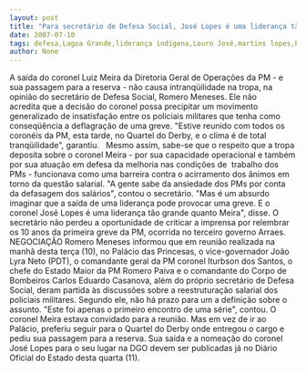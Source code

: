 ```yaml
---
layout: post
title: "Para secretário de Defesa Social, José Lopes é uma liderança tão grande quanto Meira"
date: 2007-07-10
tags: defesa,Lagoa Grande,liderança indígena,Louro José,martins lopes,Palmeiras,Pará,social1,Tostao
author: None
---
```

A sa&iacute;da do coronel Luiz Meira da Diretoria Geral de Opera&ccedil;&otilde;es da PM - e sua passagem para a reserva - n&atilde;o causa intranq&uuml;ilidade na tropa, na opini&atilde;o do secret&aacute;rio de Defesa Social, Romero Meneses.
Ele n&atilde;o acredita&nbsp;que a decis&atilde;o do coronel&nbsp;possa precipitar um movimento generalizado de insatisfa&ccedil;&atilde;o entre os policiais militares que tenha como conseq&uuml;&ecirc;ncia a deflagra&ccedil;&atilde;o de uma greve. 
&quot;Estive reunido com todos os coron&eacute;is da PM, esta tarde,&nbsp;no Quartel do Derby, e o clima &eacute; de total tranq&uuml;ilidade&quot;, garantiu.&nbsp;&nbsp;
Mesmo assim, sabe-se que&nbsp;o respeito que a tropa deposita sobre o coronel Meira - por sua capacidade operacional e tamb&eacute;m por sua atua&ccedil;&atilde;o em defesa da melhoria nas condi&ccedil;&otilde;es de &nbsp;trabalho dos PMs - funcionava como uma barreira contra o acirramento dos &acirc;nimos em torno da quest&atilde;o salarial.
&quot;A gente sabe da ansiedade dos PMs por conta da defasagem dos sal&aacute;rios&quot;, contou o secret&aacute;rio. &quot;Mas&nbsp;&eacute; um absurdo imaginar que a sa&iacute;da de uma lideran&ccedil;a pode provocar uma greve.&nbsp;E&nbsp;o coronel Jos&eacute; Lopes &eacute; uma lideran&ccedil;a t&atilde;o grande quanto Meira&quot;, disse.
O secret&aacute;rio&nbsp;n&atilde;o perdeu a oportunidade de&nbsp;criticar a imprensa por relembrar os 10 anos da primeira greve da PM, ocorrida no terceiro governo Arraes.
NEGOCIA&Ccedil;&Atilde;O
Romero Meneses informou que&nbsp;em&nbsp;reuni&atilde;o realizada na manh&atilde; desta ter&ccedil;a (10), no Pal&aacute;cio das Princesas, o vice-governador Jo&atilde;o Lyra Neto (PDT), o comandante geral da PM coronel Iturbson dos Santos, o chefe do Estado Maior da PM&nbsp;Romero Paiva e o comandante do Corpo de Bombeiros Carlos Eduardo Casanova, al&eacute;m do pr&oacute;prio secret&aacute;rio de Defesa Social, deram partida &agrave;s discuss&otilde;es&nbsp;sobre a reestrutura&ccedil;&atilde;o salarial dos policiais militares. 
Segundo ele, n&atilde;o h&aacute; prazo para um a defini&ccedil;&atilde;o sobre o assunto. &quot;Este foi apenas o primeiro encontro de uma s&eacute;rie&quot;, contou.
O coronel Meira estava convidado para a reuni&atilde;o. Mas em vez de ir ao Pal&aacute;cio, preferiu seguir para o Quartel do Derby onde entregou o cargo e pediu sua passagem para a reserva.
Sua sa&iacute;da e a nomea&ccedil;&atilde;o do coronel Jos&eacute; Lopes para o seu lugar na DGO devem ser publicadas j&aacute; no Di&aacute;rio Oficial do Estado desta quarta (11). 